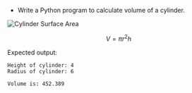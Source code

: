 * Write a Python program to calculate volume of a cylinder. 

![Cylinder Surface Area](../../images/cylinderVolume.png)

$$ V = \pi r^2 h $$

Expected output:

```
Height of cylinder: 4
Radius of cylinder: 6

Volume is: 452.389
```